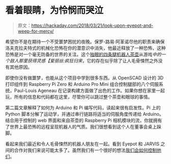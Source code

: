 # 看着眼睛，为怜悯而哭泣

> 原文：<https://hackaday.com/2018/03/21/look-upon-eyepot-and-weep-for-mercy/>

希望你不是在期待一个不受噩梦困扰的夜晚。保罗-路易·阿革诺尽他的职责来确保洛夫克拉夫特式的机械化恐怖在你的潜意识中消失，他最近释放了一种恐怖，这种恐怖是对一个毫无防备的世界的关注。这个[独眼的四条腿机器人茶壶](https://chapelierfou.org/blog/eyepot-a-creepy-teapot.html)从游戏*中的一个敌人那里获得灵感【爱丽丝:疯狂归来*，它的存在似乎除了让人毛骨悚然之外没有其他原因。

即使你没有做噩梦，也能从这个项目中学到很多东西。从 OpenSCAD 设计的 3D 打印组件到 Raspberry Pi Zero 和 Arduino Pro Mini 组合控制腿部的八个伺服系统，Paul-Louis Ageneau 在记录构建方面做了出色的工作。如果你想在家里一起玩，所有的信息和代码都在这里，尽管你可以跳过整个茶壶和眼球的事情。

第二篇文章解释了如何为 Arduino 和 Pi 编写代码，读起来很有启发性。Pi 上的 Python 脚本分解了运动学，并通过串行链路将适当的伺服角度传递给 Arduino。结合用于控制的 web 界面和来自茶壶的 Raspberry Pi 相机模块的流，你就拥有了世界上最恐怖的远程呈现机器人的气质。我们很想看到这个人在董事会桌上跺脚。

看起来我们最近和令人毛骨悚然的机器人朋友在一起。看到 Eyepot 和 JARVIS 之间的合作对我们来说可能太多了。虽然我们有一个很好的想法[我们会如何控制他们](http://hackaday.com/2018/03/17/control-a-swarm-of-rc-vehicles-with-esp8266/)。